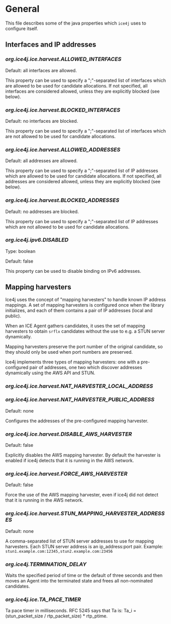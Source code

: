 # General
This file describes some of the java properties which ```ice4j``` uses
to configure itself.

## Interfaces and IP addresses

### *org.ice4j.ice.harvest.ALLOWED_INTERFACES*
Default: all interfaces are allowed.

This property can be used to specify a ";"-separated list of interfaces which are
allowed to be used for candidate allocations. If not specified, all interfaces are
considered allowed, unless they are explicitly blocked (see below).

### *org.ice4j.ice.harvest.BLOCKED_INTERFACES*
Default: no interfaces are blocked.

This property can be used to specify a ";"-separated list of interfaces which are
not allowed to be used for candidate allocations. 

### *org.ice4j.ice.harvest.ALLOWED_ADDRESSES*
Default: all addresses are allowed.

This property can be used to specify a ";"-separated list of IP addresses which
are allowed to be used for candidate allocations. If not specified, all addresses
are considered allowed, unless they are explicitly blocked (see below).

### *org.ice4j.ice.harvest.BLOCKED_ADDRESSES*
Default: no addresses are blocked.

This property can be used to specify a ";"-separated list of IP addresses which
are not allowed to be used for candidate allocations. 

### *org.ice4j.ipv6.DISABLED*
Type: boolean

Default: false

This property can be used to disable binding on IPv6 addresses.


## Mapping harvesters
Ice4j uses the concept of "mapping harvesters" to handle known IP address
mappings. A set of mapping harvesters is configured once when the library
initializes, and each of them contains a pair of IP addresses (local and public).

When an ICE Agent gathers candidates, it uses the set of mapping harvesters
to obtain ```srflx``` candidates without the use to e.g. a STUN server dynamically.

Mapping harvesters preserve the port number of the original candidate, so they should
only be used when port numbers are preserved.

Ice4j implements three types of mapping harvesters: one with a pre-configured pair of 
addresses, one two which discover addresses dynamically using the AWS API and STUN.


### *org.ice4j.ice.harvest.NAT_HARVESTER_LOCAL_ADDRESS*
### *org.ice4j.ice.harvest.NAT_HARVESTER_PUBLIC_ADDRESS*
Default: none

Configures the addresses of the pre-configured mapping harvester.

### *org.ice4j.ice.harvest.DISABLE_AWS_HARVESTER*
Default: false

Explicitly disables the AWS mapping harvester. By default the harvester
is enabled if ice4j detects that it is running in the AWS network.

### *org.ice4j.ice.harvest.FORCE_AWS_HARVESTER*
Default: false

Force the use of the AWS mapping harvester, even if ice4j did not detect
that it is running in the AWS network.

### *org.ice4j.ice.harvest.STUN_MAPPING_HARVESTER_ADDRESSES*
Default: none

A comma-separated list of STUN server addresses to use for mapping harvesters.
Each STUN server address is an ip_address:port pair.
Example: `stun1.example.com:12345,stun2.example.com:23456`

### *org.ice4j.TERMINATION_DELAY*
Waits the specified period of time or the default of three seconds and then moves an Agent into the terminated state and frees all non-nominated candidates.

### *org.ice4j.ice.TA_PACE_TIMER*
Ta pace timer in milliseconds. RFC 5245 says that Ta is: Ta_i = (stun_packet_size / rtp_packet_size) * rtp_ptime.


